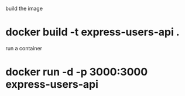 build the image
# docker build -t express-users-api .

run a container 
# docker run -d -p 3000:3000 express-users-api

